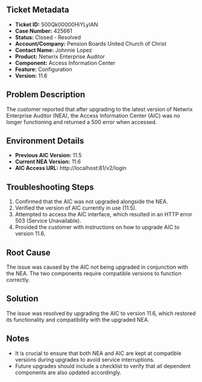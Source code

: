## Ticket Metadata
- **Ticket ID:** 500Qk00000HiYLyIAN
- **Case Number:** 425661
- **Status:** Closed - Resolved
- **Account/Company:** Pension Boards United Church of Christ
- **Contact Name:** Johnnie Lopez
- **Product:** Netwrix Enterprise Auditor
- **Component:** Access Information Center
- **Feature:** Configuration
- **Version:** 11.6

## Problem Description
The customer reported that after upgrading to the latest version of Netwrix Enterprise Auditor (NEA), the Access Information Center (AIC) was no longer functioning and returned a 500 error when accessed.

## Environment Details
- **Previous AIC Version:** 11.5
- **Current NEA Version:** 11.6
- **AIC Access URL:** http://localhost:81/v2/login

## Troubleshooting Steps
1. Confirmed that the AIC was not upgraded alongside the NEA.
2. Verified the version of AIC currently in use (11.5).
3. Attempted to access the AIC interface, which resulted in an HTTP error 503 (Service Unavailable).
4. Provided the customer with instructions on how to upgrade AIC to version 11.6.

## Root Cause
The issue was caused by the AIC not being upgraded in conjunction with the NEA. The two components require compatible versions to function correctly.

## Solution
The issue was resolved by upgrading the AIC to version 11.6, which restored its functionality and compatibility with the upgraded NEA.

## Notes
- It is crucial to ensure that both NEA and AIC are kept at compatible versions during upgrades to avoid service interruptions.
- Future upgrades should include a checklist to verify that all dependent components are also updated accordingly.